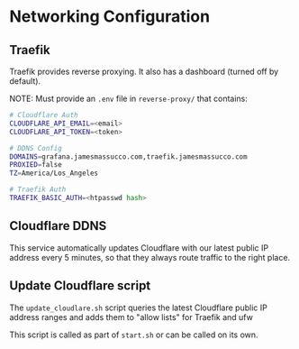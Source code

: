 # Networking Configuration

## Traefik

Traefik provides reverse proxying. It also has a dashboard (turned off by default).

NOTE: Must provide an `.env` file in `reverse-proxy/` that contains:

```sh
# Cloudflare Auth
CLOUDFLARE_API_EMAIL=<email>
CLOUDFLARE_API_TOKEN=<token>

# DDNS Config
DOMAINS=grafana.jamesmassucco.com,traefik.jamesmassucco.com
PROXIED=false
TZ=America/Los_Angeles

# Traefik Auth
TRAEFIK_BASIC_AUTH=<htpasswd hash>
```

## Cloudflare DDNS

This service automatically updates Cloudflare with our latest public IP address every 5 minutes, so that they always route traffic to the right place.

## Update Cloudflare script

The `update_cloudlare.sh` script queries the latest Cloudflare public IP address ranges and adds them to "allow lists" for Traefik and ufw

This script is called as part of `start.sh` or can be called on its own.
